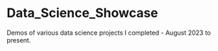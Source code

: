 # Data_Science_Showcase
Demos of various data science projects I completed - August 2023 to present.
